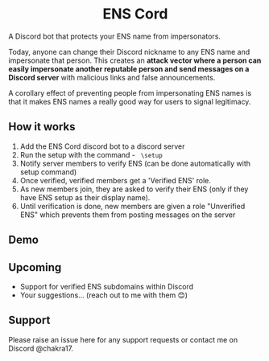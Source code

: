 <h1 style="text-align:center;">ENS Cord</h1>

A Discord bot that protects your ENS name from impersonators.

Today, anyone can change their Discord nickname to any ENS name and impersonate that person. This creates an **attack vector where a person can easily impersonate another reputable person and send messages on a Discord server** with malicious links and false announcements.

A corollary effect of preventing people from impersonating ENS names is that it makes ENS names a really good way for users to signal legitimacy.

## How it works

1. Add the ENS Cord discord bot to a discord server
2. Run the setup with the command - ` \setup`
3. Notify server members to verify ENS (can be done automatically with setup command)
4. Once verified, verified members get a 'Verified ENS' role.
5. As new members join, they are asked to verify their ENS (only if they have ENS setup as their display name).
6. Until verification is done, new members are given a role "Unverified ENS" which prevents them from posting messages on the server

## Demo

## Upcoming

- Support for verified ENS subdomains within Discord
- Your suggestions... (reach out to me with them 😊)

## Support

Please raise an issue here for any support requests or contact me on Discord @chakra17.
